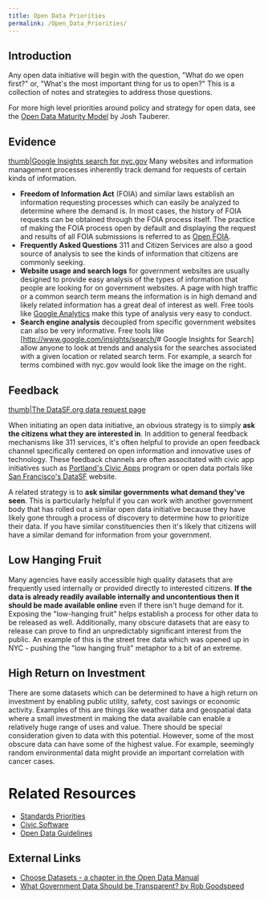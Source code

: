 ```yaml
---
title: Open Data Priorities
permalink: /Open_Data_Priorities/
---
```


Introduction
------------

Any open data initiative will begin with the question, "What do we open first?" or, "What's the most important thing for us to open?" This is a collection of notes and strategies to address those questions.

For more high level priorities around policy and strategy for open data, see the [Open Data Maturity Model](http://razor.occams.info/pubdocs/ogdmatmodel.html) by Josh Tauberer.

Evidence
--------

[thumb|Google Insights search for nyc.gov](/Image:Nyc_gov_google_insights.png "wikilink") Many websites and information management processes inherently track demand for requests of certain kinds of information.

-   **Freedom of Information Act** (FOIA) and similar laws establish an information requesting processes which can easily be analyzed to determine where the demand is. In most cases, the history of FOIA requests can be obtained through the FOIA process itself. The practice of making the FOIA process open by default and displaying the request and results of all FOIA submissions is referred to as [Open FOIA](/Open_FOIA "wikilink").
-   **Frequently Asked Questions** 311 and Citizen Services are also a good source of analysis to see the kinds of information that citizens are commonly seeking.
-   **Website usage and search logs** for government websites are usually designed to provide easy analysis of the types of information that people are looking for on government websites. A page with high traffic or a common search term means the information is in high demand and likely related information has a great deal of interest as well. Free tools like [Google Analytics](http://www.google.com/analytics/) make this type of analysis very easy to conduct.
-   **Search engine analysis** decoupled from specific government websites can also be very informative. Free tools like [<http://www.google.com/insights/search/>\# Google Insights for Search] allow anyone to look at trends and analysis for the searches associated with a given location or related search term. For example, a search for terms combined with nyc.gov would look like the image on the right.

Feedback
--------

[thumb|The DataSF.org data request page](/Image:Open_data_feeback_sf.png "wikilink")

When initiating an open data initiative, an obvious strategy is to simply **ask the citizens what they are interested in**. In addition to general feedback mechanisms like 311 services, it's often helpful to provide an open feedback channel specifically centered on open information and innovative uses of technology. These feedback channels are often associtated with civic app initiatives such as [Portland's Civic Apps](http://civicapps.org/ideas) program or open data portals like [San Francisco's DataSF](http://datasf.org/ideas/index.php) website.

A related strategy is to **ask similar governments what demand they've seen**. This is particularly helpful if you can work with another government body that has rolled out a similar open data initiative because they have likely gone through a process of discovery to determine how to prioritize their data. If you have similar constituencies then it's likely that citizens will have a similar demand for information from your government.

Low Hanging Fruit
-----------------

Many agencies have easily accessible high quality datasets that are frequently used internally or provided directly to interested citizens. **If the data is already readily available internally and uncontentious then it should be made available online** even if there isn't huge demand for it. Exposing the "low-hanging fruit" helps establish a process for other data to be released as well. Additionally, many obscure datasets that are easy to release can prove to find an unpredictably significant interest from the public. An example of this is the street tree data which was opened up in NYC - pushing the "low hanging fruit" metaphor to a bit of an extreme.

High Return on Investment
-------------------------

There are some datasets which can be determined to have a high return on investment by enabling public utility, safety, cost savings or economic activity. Examples of this are things like weather data and geospatial data where a small investment in making the data available can enable a relatively huge range of uses and value. There should be special consideration given to data with this potential. However, some of the most obscure data can have some of the highest value. For example, seemingly random environmental data might provide an important correlation with cancer cases.

Related Resources
=================

-   [Standards Priorities](/Standards_Priorities "wikilink")
-   [Civic Software](/Civic_Software "wikilink")
-   [Open Data Guidelines](/Open_Data_Guidelines "wikilink")

External Links
--------------

-   [Choose Datasets - a chapter in the Open Data Manual](http://opendatamanual.org/how-to-open-up-data/choose-datasets.html)
-   [What Government Data Should be Transparent? by Rob Goodspeed](http://goodspeedupdate.com/2010/2976)
